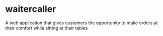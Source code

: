 # waitercaller
A web application that gives customers the opportunity to make orders at their comfort while sitting at their tables
